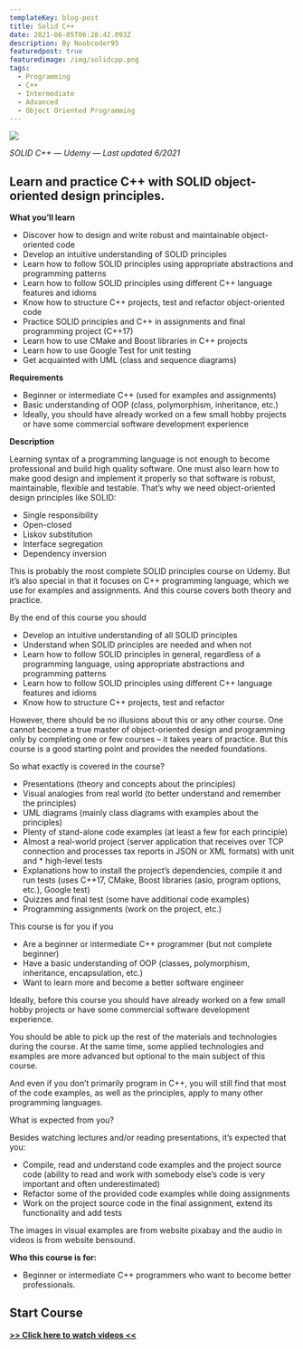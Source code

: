 ```yaml
---
templateKey: blog-post
title: Solid C++
date: 2021-06-05T06:28:42.093Z
description: By Noobcoder95
featuredpost: true
featuredimage: /img/solidcpp.png
tags:
  - Programming
  - C++
  - Intermediate
  - Advanced
  - Object Oriented Programming
---
```

![](/img/solidcpp.png)

*SOLID C++ — Udemy — Last updated 6/2021*

## Learn and practice C++ with SOLID object-oriented design principles.

**What you’ll learn**

* Discover how to design and write robust and maintainable object-oriented code
* Develop an intuitive understanding of SOLID principles
* Learn how to follow SOLID principles using appropriate abstractions and programming patterns
* Learn how to follow SOLID principles using different C++ language features and idioms
* Know how to structure C++ projects, test and refactor object-oriented code
* Practice SOLID principles and C++ in assignments and final programming project (C++17)
* Learn how to use CMake and Boost libraries in C++ projects
* Learn how to use Google Test for unit testing
* Get acquainted with UML (class and sequence diagrams)


**Requirements**

* Beginner or intermediate C++ (used for examples and assignments)
* Basic understanding of OOP (class, polymorphism, inheritance, etc.)
* Ideally, you should have already worked on a few small hobby projects or have some commercial software development experience

**Description**

Learning syntax of a programming language is not enough to become professional and build high quality software. One must also learn how to make good design and implement it properly so that software is robust, maintainable, flexible and testable. That’s why we need object-oriented design principles like SOLID:

* Single responsibility
* Open-closed
* Liskov substitution
* Interface segregation
* Dependency inversion

This is probably the most complete SOLID principles course on Udemy. But it’s also special in that it focuses on C++ programming language, which we use for examples and assignments. And this course covers both theory and practice.

By the end of this course you should

* Develop an intuitive understanding of all SOLID principles
* Understand when SOLID principles are needed and when not
* Learn how to follow SOLID principles in general, regardless of a programming language, using appropriate abstractions and programming patterns
* Learn how to follow SOLID principles using different C++ language features and idioms
* Know how to structure C++ projects, test and refactor

However, there should be no illusions about this or any other course. One cannot become a true master of object-oriented design and programming only by completing one or few courses – it takes years of practice. But this course is a good starting point and provides the needed foundations.

So what exactly is covered in the course?

* Presentations (theory and concepts about the­ principles)
* Visual analogies from real world (to better understand and remember the principles)
* UML diagrams (mainly class diagrams with examples about the principles)
* Plenty of stand-alone code examples (at least a few for each principle)
* Almost a real-world project (server application that receives over TCP connection and processes tax reports in JSON or XML formats) with unit and * high-level tests
* Explanations how to install the project’s dependencies, compile it and run tests (uses C++17, CMake, Boost libraries (asio, program options, etc.), Google test)
* Quizzes and final test (some have additional code examples)
* Programming assignments (work on the project, etc.)

This course is for you if you

* Are a beginner or intermediate C++ programmer (but not complete beginner)
* Have a basic understanding of OOP (classes, polymorphism, inheritance, encapsulation, etc.)
* Want to learn more and become a better software engineer

Ideally, before this course you should have already worked on a few small hobby projects or have some commercial software development experience.

You should be able to pick up the rest of the materials and technologies during the course. At the same time, some applied technologies and examples are more advanced but optional to the main subject of this course.

And even if you don’t primarily program in C++, you will still find that most of the code examples, as well as the principles, apply to many other programming languages.

What is expected from you?

Besides watching lectures and/or reading presentations, it’s expected that you:

* Compile, read and understand code examples and the project source code (ability to read and work with somebody else’s code is very important and often underestimated)
* Refactor some of the provided code examples while doing assignments
* Work on the project source code in the final assignment, extend its functionality and add tests

The images in visual examples are from website pixabay and the audio in videos is from website bensound.

**Who this course is for:**

* Beginner or intermediate C++ programmers who want to become better professionals.

## **Start Course**

**[>> Click here to watch videos <<](https://www.fembed.com/p/8ywx5a87dn6ywl6)**
